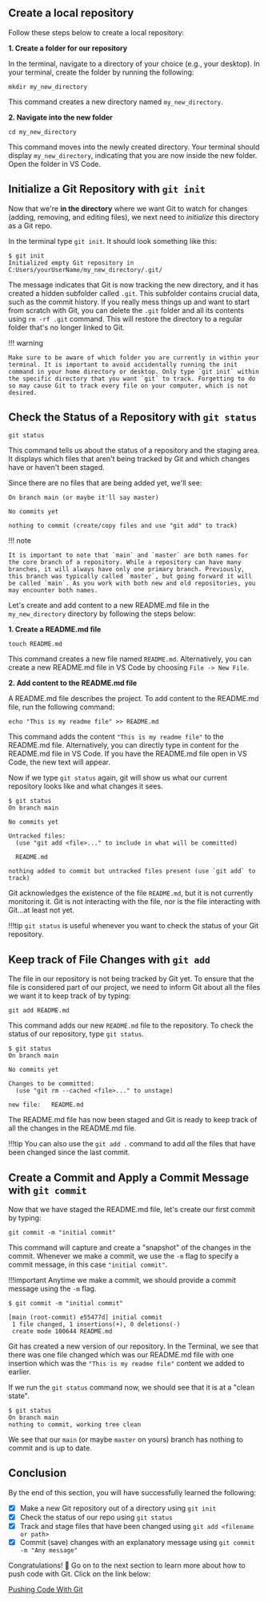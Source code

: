 ## Create a local repository

Follow these steps below to create a local repository:

**1. Create a folder for our repository**

In the terminal, navigate to a directory of your choice (e.g., your desktop). In your terminal, create the folder by running the following:

```shellscript
mkdir my_new_directory
```

This command creates a new directory named `my_new_directory`.

**2. Navigate into the new folder**

```shellscript
cd my_new_directory
```

This command moves into the newly created directory. Your terminal should display `my_new_directory`, indicating that you are now inside the new folder. Open the folder in VS Code.

## Initialize a Git Repository with `git init`

Now that we're **in the directory** where we want Git to watch for changes (adding, removing, and editing files), we next need to *initialize* this directory as a Git repo.

In the terminal type `git init`. It should look something like this:

```shellscript
$ git init
Initialized empty Git repository in C:Users/yourUserName/my_new_directory/.git/
```

The message indicates that Git is now tracking the new directory, and it has created a hidden subfolder called `.git`. This subfolder contains crucial data, such as the commit history. If you really mess things up and want to start from scratch with Git, you can delete the `.git` folder and all its contents using `rm -rf .git` command. This will restore the directory to a regular folder that's no longer linked to Git.

!!! warning

    Make sure to be aware of which folder you are currently in within your terminal. It is important to avoid accidentally running the init command in your home directory or desktop. Only type `git init` within the specific directory that you want `git` to track. Forgetting to do so may cause Git to track every file on your computer, which is not desired.

## Check the Status of a Repository with `git status`

```shellscript
git status
```

This command tells us about the status of a repository and the staging area. It displays which files that aren't being tracked by Git and which changes have or haven't been staged.

Since there are no files that are being added yet, we'll see:

```text
On branch main (or maybe it'll say master)

No commits yet

nothing to commit (create/copy files and use "git add" to track)
```

!!! note

    It is important to note that `main` and `master` are both names for the core branch of a repository. While a repository can have many branches, it will always have only one primary branch. Previously, this branch was typically called `master`, but going forward it will be called `main`. As you work with both new and old repositories, you may encounter both names.

Let's create and add content to a new README.md file in the `my_new_directory` directory by following the steps below:

**1. Create a README.md file**

```shellscript
touch README.md
```

This command creates a new file named `README.md`. Alternatively, you can create a new README.md file in VS Code by choosing `File -> New File`.

**2. Add content to the README.md file**

A README.md file describes the project. To add content to the README.md file, run the following command:

```shellscript
echo "This is my readme file" >> README.md
```

This command adds the content `"This is my readme file"` to the README.md file. Alternatively, you can directly type in content for the README.md file in VS Code. If you have the README.md file open in VS Code, the new text will appear.

Now if we type `git status` again, git will show us what our current repository looks like and what changes it sees.

```text
$ git status
On branch main

No commits yet

Untracked files:
  (use "git add <file>..." to include in what will be committed)

  README.md

nothing added to commit but untracked files present (use `git add` to track)
```

Git acknowledges the existence of the file `README.md`, but it is not currently monitoring it. Git is not interacting with the file, nor is the file interacting with Git...at least not yet.

!!!tip
    `git status` is useful whenever you want to check the status of your Git repository.

## Keep track of File Changes with `git add`

The file in our repository is not being tracked by Git yet. To ensure that the file is considered part of our project, we need to inform Git about all the files we want it to keep track of by typing:

```text
git add README.md
```

This command adds our new `README.md` file to the repository. To check the status of our repository, type `git status`.

```text
$ git status
On branch main

No commits yet

Changes to be committed:
  (use "git rm --cached <file>..." to unstage)

new file:   README.md
```

The README.md file has now been staged and Git is ready to keep track of all the changes in the README.md file.

!!!tip
    You can also use the `git add .` command to add *all* the files that have been changed since the last commit.

## Create a Commit and Apply a Commit Message with `git commit`

Now that we have staged the README.md file, let's create our first commit by typing:

```shellscript
git commit -m "initial commit"
```

This command will capture and create a "snapshot" of the changes in the commit. Whenever we make a commit, we use the `-m` flag to specify a commit message, in this case `"initial commit"`.

!!!important
    Anytime we make a commit, we should provide a commit message using the `-m` flag.

```text
$ git commit -m "initial commit"

[main (root-commit) e55477d] initial commit
 1 file changed, 1 insertions(+), 0 deletions(-)
 create mode 100644 README.md
```

Git has created a new version of our repository. In the Terminal, we see that there was one file changed which was our README.md file with one insertion which was the `"This is my readme file"` content we added to earlier.

If we run the `git status` command now, we should see that it is at a "clean state".

```text
$ git status
On branch main
nothing to commit, working tree clean
```

We see that our `main` (or maybe `master` on yours) branch has nothing to commit and is up to date.

## Conclusion
By the end of this section, you will have successfully learned the following:

- [x] Make a new Git repository out of a directory using `git init`
- [x] Check the status of our repo using `git status`
- [x] Track and stage files that have been changed using `git add <filename or path>`
- [x] Commit (save) changes with an explanatory message using `git commit -m "Any message"`

Congratulations! 🎉 Go on to the next section to learn more about how to push code with Git.
Click on the link below:

[Pushing Code With Git](Pushingcodewithgit.md)

